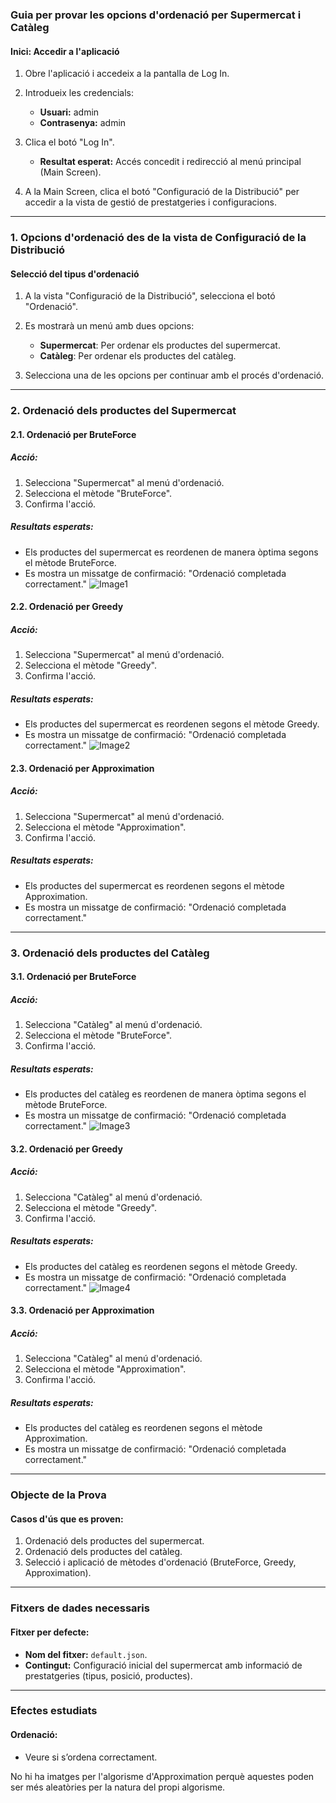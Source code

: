 ### Guia per provar les opcions d'ordenació per Supermercat i Catàleg

#### **Inici: Accedir a l'aplicació**

1. Obre l'aplicació i accedeix a la pantalla de Log In.
2. Introdueix les credencials:
   - **Usuari:** admin
   - **Contrasenya:** admin

3. Clica el botó "Log In".
   - **Resultat esperat:** Accés concedit i redirecció al menú principal (Main Screen).

4. A la Main Screen, clica el botó "Configuració de la Distribució" per accedir a la vista de gestió de prestatgeries i configuracions.

---

### **1. Opcions d'ordenació des de la vista de Configuració de la Distribució**

#### **Selecció del tipus d'ordenació**

1. A la vista "Configuració de la Distribució", selecciona el botó "Ordenació".
2. Es mostrarà un menú amb dues opcions:
   - **Supermercat**: Per ordenar els productes del supermercat.
   - **Catàleg**: Per ordenar els productes del catàleg.

3. Selecciona una de les opcions per continuar amb el procés d'ordenació.

---

### **2. Ordenació dels productes del Supermercat**

#### **2.1. Ordenació per BruteForce**

##### Acció:
1. Selecciona "Supermercat" al menú d'ordenació.
2. Selecciona el mètode "BruteForce".
3. Confirma l'acció.

##### Resultats esperats:
- Els productes del supermercat es reordenen de manera òptima segons el mètode BruteForce.
- Es mostra un missatge de confirmació: "Ordenació completada correctament."
![Image1](assets/image1.png)

#### **2.2. Ordenació per Greedy**

##### Acció:
1. Selecciona "Supermercat" al menú d'ordenació.
2. Selecciona el mètode "Greedy".
3. Confirma l'acció.

##### Resultats esperats:
- Els productes del supermercat es reordenen segons el mètode Greedy.
- Es mostra un missatge de confirmació: "Ordenació completada correctament."
![Image2](assets/image2.png)

#### **2.3. Ordenació per Approximation**

##### Acció:
1. Selecciona "Supermercat" al menú d'ordenació.
2. Selecciona el mètode "Approximation".
3. Confirma l'acció.

##### Resultats esperats:
- Els productes del supermercat es reordenen segons el mètode Approximation.
- Es mostra un missatge de confirmació: "Ordenació completada correctament."

---

### **3. Ordenació dels productes del Catàleg**

#### **3.1. Ordenació per BruteForce**

##### Acció:
1. Selecciona "Catàleg" al menú d'ordenació.
2. Selecciona el mètode "BruteForce".
3. Confirma l'acció.

##### Resultats esperats:
- Els productes del catàleg es reordenen de manera òptima segons el mètode BruteForce.
- Es mostra un missatge de confirmació: "Ordenació completada correctament."
  ![Image3](assets/image3.png)

#### **3.2. Ordenació per Greedy**

##### Acció:
1. Selecciona "Catàleg" al menú d'ordenació.
2. Selecciona el mètode "Greedy".
3. Confirma l'acció.

##### Resultats esperats:
- Els productes del catàleg es reordenen segons el mètode Greedy.
- Es mostra un missatge de confirmació: "Ordenació completada correctament."
  ![Image4](assets/image4.png)

#### **3.3. Ordenació per Approximation**

##### Acció:
1. Selecciona "Catàleg" al menú d'ordenació.
2. Selecciona el mètode "Approximation".
3. Confirma l'acció.

##### Resultats esperats:
- Els productes del catàleg es reordenen segons el mètode Approximation.
- Es mostra un missatge de confirmació: "Ordenació completada correctament."

---

### Objecte de la Prova

#### **Casos d'ús que es proven:**
1. Ordenació dels productes del supermercat.
2. Ordenació dels productes del catàleg.
3. Selecció i aplicació de mètodes d'ordenació (BruteForce, Greedy, Approximation).

---

### Fitxers de dades necessaris

#### **Fitxer per defecte:**
- **Nom del fitxer:** `default.json`.
- **Contingut:** Configuració inicial del supermercat amb informació de prestatgeries (tipus, posició, productes).

---

### Efectes estudiats

#### **Ordenació:**
- Veure si s’ordena correctament.

No hi ha imatges per l'algorisme d'Approximation perquè aquestes poden ser més aleatòries per la natura del propi algorisme.


